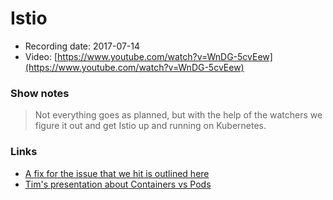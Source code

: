 # Istio

- Recording date: 2017-07-14
- Video: [https://www.youtube.com/watch?v=WnDG-5cvEew](https://www.youtube.com/watch?v=WnDG-5cvEew)

### Show notes

> Not everything goes as planned, but with the help of the watchers we figure it out and get Istio up and running on Kubernetes.

### Links

 - [A fix for the issue that we hit is outlined here](https://github.com/istio/istio/pull/333)
 - [Tim's presentation about Containers vs Pods](https://twitter.com/thockin/status/885803327614840833)